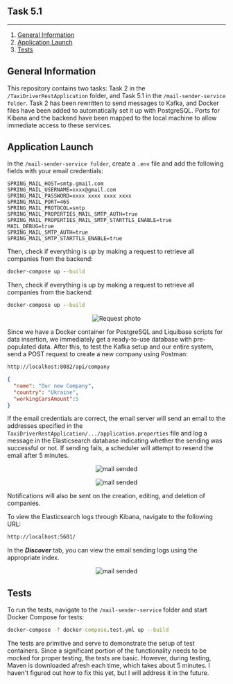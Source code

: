 ## Task 5.1

---

1. [General Information](#general-information)
2. [Application Launch](#application-launch)
3. [Tests](#tests)

## General Information
This repository contains two tasks: Task 2 in the `/TaxiDriverRestApplication` folder, and Task 5.1 in the
`/mail-sender-service folder`. Task 2 has been rewritten to send messages to Kafka, and Docker files
have been added to automatically set it up with PostgreSQL. Ports for Kibana and the backend have been 
mapped to the local machine to allow immediate access to these services.



## Application Launch
In the `/mail-sender-service folder`, create a `.env` file and add the following fields with your email credentials:
```properties
SPRING_MAIL_HOST=smtp.gmail.com
SPRING_MAIL_USERNAME=xxxx@gmail.com
SPRING_MAIL_PASSWORD=xxxx xxxx xxxx xxxx
SPRING_MAIL_PORT=465
SPRING_MAIL_PROTOCOL=smtp
SPRING_MAIL_PROPERTIES_MAIL_SMTP_AUTH=true
SPRING_MAIL_PROPERTIES_MAIL_SMTP_STARTTLS_ENABLE=true
MAIL_DEBUG=true
SPRING_MAIL_SMTP_AUTH=true
SPRING_MAIL_SMTP_STARTTLS_ENABLE=true
```
Then, check if everything is up by making a request to retrieve all companies from the backend:

```cmd
docker-compose up --build
```

Then, check if everything is up by making a request to retrieve all companies from the backend:

```cmd
docker-compose up --build
```

<p align="center">
  <img src="https://i.imgur.com/pYo5JRt.png" alt="Request photo"/>
</p>

Since we have a Docker container for PostgreSQL and Liquibase scripts for data insertion, 
we immediately get a ready-to-use database with pre-populated data. After this,
to test the Kafka setup and our entire system, send a POST request to create a new company using Postman:

```cmd
http://localhost:8082/api/company
```

```json
{   
  "name": "Our new Company",
  "country": "Ukraine",
  "workingCarsAmount":5
}
```
If the email credentials are correct, the email server will send an email to the addresses
specified in the `TaxiDriverRestApplication/.../application.properties` file and log 
a message in the Elasticsearch database indicating whether the sending was successful or not.
If sending fails, a scheduler will attempt to resend the email after 5 minutes.


<p align="center">
  <img src="https://i.imgur.com/0oXA84T.png" alt="mail sended"/>
</p>

<p align="center">
  <img src="https://i.imgur.com/501URRz.png" alt="mail sended"/>
</p>

Notifications will also be sent on the creation, editing, and deletion of companies.

To view the Elasticsearch logs through Kibana, navigate to the following URL:

```cmd
http://localhost:5601/
```

In the ***Discover*** tab, you can view the email sending logs using the appropriate index.

<p align="center">
  <img src="https://i.imgur.com/5gM5ALQ.png" alt="mail sended"/>
</p>


## Tests
To run the tests, navigate to the `/mail-sender-service` folder and start Docker Compose for tests:

```cmd
docker-compose -f docker-compose.test.yml up --build
```

The tests are primitive and serve to demonstrate the setup of test containers. Since a significant 
portion of the functionality needs to be mocked for proper testing, the tests are basic. However, 
during testing, Maven is downloaded afresh each time, which takes about 5 minutes. I haven't figured 
out how to fix this yet, but I will address it in the future.